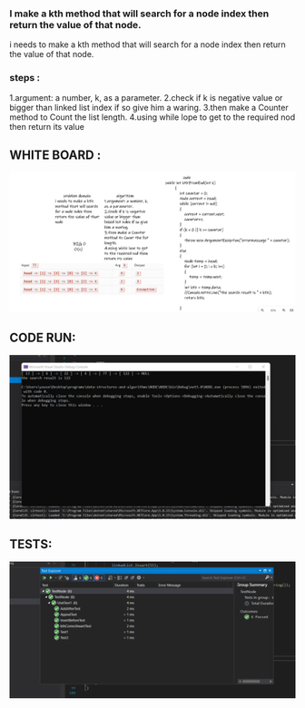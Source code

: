 ### I make a kth method that will search for a node index then return the value of that node.
i needs to make a kth method that will search for a node index then return the value of that node.

### steps :
1.argument: a number, k, as a parameter.
2.check if k is negative value or bigger than linked list index if so give him a waring.
3.then make a Counter method to Count the list length.
4.using while lope to get to the required nod then return its value   

## WHITE BOARD :

![image](bord.png)

## CODE RUN:

![image](run.png)

## TESTS:

![image](tests.png)



